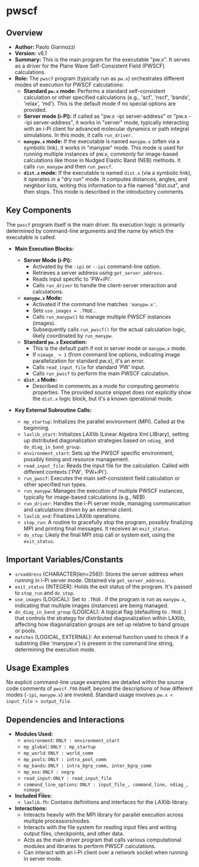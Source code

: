 # pwscf

## Overview
- **Author:** Paolo Giannozzi
- **Version:** v6.1
- **Summary:** This is the main program for the executable "pw.x". It serves as a driver for the Plane Wave Self-Consistent Field (PWSCF) calculations.
- **Role:** The `pwscf` program (typically run as `pw.x`) orchestrates different modes of execution for PWSCF calculations:
    - **Standard `pw.x` mode:** Performs a standard self-consistent calculation or other specified calculations (e.g., 'scf', 'nscf', 'bands', 'relax', 'md'). This is the default mode if no special options are provided.
    - **Server mode (i-Pi):** If called as "pw.x -ipi server-address" or "pw.x --ipi server-address", it works in "server" mode, typically interacting with an i-Pi client for advanced molecular dynamics or path integral simulations. In this mode, it calls `run_driver`.
    - **`manypw.x` mode:** If the executable is named `manypw.x` (often via a symbolic link), it works in "manypw" mode. This mode is used for running multiple instances of pw.x, commonly for image-based calculations like those in Nudged Elastic Band (NEB) methods. It calls `run_manypw` and then `run_pwscf`.
    - **`dist.x` mode:** If the executable is named `dist.x` (via a symbolic link), it operates in a "dry run" mode. It computes distances, angles, and neighbor lists, writing this information to a file named "dist.out", and then stops. This mode is described in the introductory comments.

## Key Components

The `pwscf` program itself is the main driver. Its execution logic is primarily determined by command-line arguments and the name by which the executable is called.

- **Main Execution Blocks:**
    - **Server Mode (i-Pi):**
        - Activated by the `-ipi` or `--ipi` command-line option.
        - Retrieves a server address using `get_server_address`.
        - Reads input specific to 'PW+iPi'.
        - Calls `run_driver` to handle the client-server interaction and calculations.
    - **`manypw.x` Mode:**
        - Activated if the command line matches `'manypw.x'`.
        - Sets `use_images = .TRUE.`.
        - Calls `run_manypw()` to manage multiple PWSCF instances (images).
        - Subsequently calls `run_pwscf()` for the actual calculation logic, likely coordinated by `run_manypw`.
    - **Standard `pw.x` Execution:**
        - This is the default path if not in server mode or `manypw.x` mode.
        - If `nimage_ > 1` (from command line options, indicating image parallelization for standard pw.x), it's an error.
        - Calls `read_input_file` for standard 'PW' input.
        - Calls `run_pwscf` to perform the main PWSCF calculation.
    - **`dist.x` Mode:**
        - Described in comments as a mode for computing geometric properties. The provided source snippet does not explicitly show the `dist.x` logic block, but it's a known operational mode.

- **Key External Subroutine Calls:**
    - `mp_startup`: Initializes the parallel environment (MPI). Called at the beginning.
    - `laxlib_start`: Initializes LAXlib (Linear Algebra Xml LIBrary), setting up distributed diagonalization strategies based on `ndiag_` and `do_diag_in_band_group`.
    - `environment_start`: Sets up the PWSCF specific environment, possibly timing and resource management.
    - `read_input_file`: Reads the input file for the calculation. Called with different contexts ('PW', 'PW+iPi').
    - `run_pwscf`: Executes the main self-consistent field calculation or other specified run types.
    - `run_manypw`: Manages the execution of multiple PWSCF instances, typically for image-based calculations (e.g., NEB).
    - `run_driver`: Handles the i-Pi server mode, managing communication and calculations driven by an external client.
    - `laxlib_end`: Finalizes LAXlib operations.
    - `stop_run`: A routine to gracefully stop the program, possibly finalizing MPI and printing final messages. It receives an `exit_status`.
    - `do_stop`: Likely the final MPI stop call or system exit, using the `exit_status`.

## Important Variables/Constants
- `srvaddress` (CHARACTER(len=256)): Stores the server address when running in i-Pi server mode. Obtained via `get_server_address`.
- `exit_status` (INTEGER): Holds the exit status of the program. It's passed to `stop_run` and `do_stop`.
- `use_images` (LOGICAL): Set to `.TRUE.` if the program is run as `manypw.x`, indicating that multiple images (instances) are being managed.
- `do_diag_in_band_group` (LOGICAL): A logical flag (defaulting to `.TRUE.`) that controls the strategy for distributed diagonalization within LAXlib, affecting how diagonalization groups are set up relative to band groups or pools.
- `matches` (LOGICAL, EXTERNAL): An external function used to check if a substring (like 'manypw.x') is present in the command line string, determining the execution mode.

## Usage Examples
No explicit command-line usage examples are detailed within the source code comments of `pwscf.f90` itself, beyond the descriptions of how different modes (`-ipi`, `manypw.x`) are invoked. Standard usage involves `pw.x < input_file > output_file`.

## Dependencies and Interactions
- **Modules Used:**
    - `environment`: `ONLY : environment_start`
    - `mp_global`: `ONLY : mp_startup`
    - `mp_world`: `ONLY : world_comm`
    - `mp_pools`: `ONLY : intra_pool_comm`
    - `mp_bands`: `ONLY : intra_bgrp_comm, inter_bgrp_comm`
    - `mp_exx`: `ONLY : negrp`
    - `read_input`: `ONLY : read_input_file`
    - `command_line_options`: `ONLY : input_file_, command_line, ndiag_, nimage_`
- **Included Files:**
    - `laxlib.fh`: Contains definitions and interfaces for the LAXlib library.
- **Interactions:**
    - Interacts heavily with the MPI library for parallel execution across multiple processors/nodes.
    - Interacts with the file system for reading input files and writing output files, checkpoints, and other data.
    - Acts as the main driver program that calls various computational modules and libraries to perform PWSCF calculations.
    - Can interact with an i-Pi client over a network socket when running in server mode.
```
